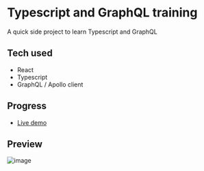# Typescript and GraphQL training
A quick side project to learn Typescript and GraphQL


Tech used
-------------
- React
- Typescript
- GraphQL / Apollo client

Progress
-------------
- [Live demo](https://fralleee.github.io/typescript-and-graphql-training/)

Preview
-------------
![image](https://user-images.githubusercontent.com/6375613/147818654-5e4911dc-291b-45dc-8bbd-e9b050629b61.png)
